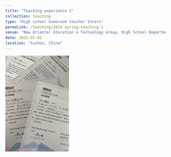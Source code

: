 ```yaml
---
title: "Teaching experience 2"
collection: teaching
type: "High school homeroom teacher Intern"
permalink: /teaching/2014-spring-teaching-1
venue: "New Oriental Education & Technology Group, High School Department"
date: 2022-01-01
location: "Suzhou, China"
---
```


<img src="../images/xdf.png" alt="Your Image" width="200" height="300">


